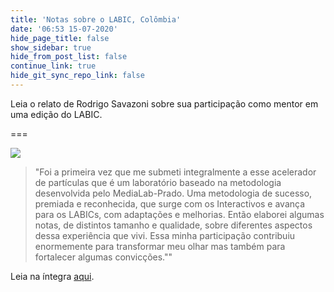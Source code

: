 ```yaml
---
title: 'Notas sobre o LABIC, Colômbia'
date: '06:53 15-07-2020'
hide_page_title: false
show_sidebar: true
hide_from_post_list: false
continue_link: true
hide_git_sync_repo_link: false
---
```


Leia o relato de Rodrigo Savazoni sobre sua participação como mentor em uma edição do LABIC.

===

![](https://www.innovacionciudadana.org/wp-content/uploads/2016/11/rodrigo-1-800x523.jpeg)

> "Foi a primeira vez que me submeti integralmente a esse acelerador de partículas que é um laboratório baseado na metodologia desenvolvida pelo MediaLab-Prado. Uma metodologia de sucesso, premiada e reconhecida, que surge com os Interactivos e avança para os LABICs, com adaptações e melhorias. Então elaborei algumas notas, de distintos tamanho e qualidade, sobre diferentes aspectos dessa experiência que vivi. Essa minha participação contribuiu enormemente para transformar meu olhar mas também para fortalecer algumas convicções.""


Leia na íntegra [aqui](https://www.innovacionciudadana.org/pt-pt/notas-sobre-o-labic-colombia/).